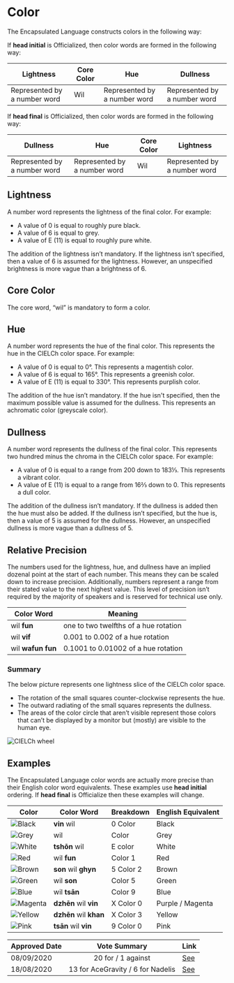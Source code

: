 # Color

The Encapsulated Language constructs colors in the following way:

If **head initial** is Officialized, then color words are formed in the
following way:

| Lightness                    | Core Color | Hue                          | Dullness                     |
| ---------------------------- | ---------- | ---------------------------- | ---------------------------- |
| Represented by a number word | Wil        | Represented by a number word | Represented by a number word |

If **head final** is Officialized, then color words are formed in the following way:

| Dullness                     | Hue                          | Core Color | Lightness                    |
| ---------------------------- | ---------------------------- | ---------- | ---------------------------- |
| Represented by a number word | Represented by a number word | Wil        | Represented by a number word |

## Lightness

A number word represents the lightness of the final color. For example:

- A value of 0 is equal to roughly pure black.
- A value of 6 is equal to grey.
- A value of E (11) is equal to roughly pure white.

The addition of the lightness isn’t mandatory. If the lightness isn’t
specified, then a value of 6 is assumed for the lightness. However, an
unspecified brightness is more vague than a brightness of 6.

## Core Color

The core word, “wil” is mandatory to form a color.

## Hue

A number word represents the hue of the final color. This represents the hue in
the CIELCh color space. For example:

- A value of 0 is equal to 0°. This represents a magentish color.
- A value of 6 is equal to 165°. This represents a greenish color.
- A value of E (11) is equal to 330°. This represents purplish color.

The addition of the hue isn’t mandatory. If the hue isn't specified, then the maximum possible value is assumed for the dullness. This represents an achromatic color (greyscale color).

## Dullness

A number word represents the dullness of the final color. This represents two hundred 
minus the chroma in the CIELCh color space. For example:

- A value of 0 is equal to a range from 200 down to 183⅓. This represents a vibrant color.
- A value of E (11) is equal to a range from 16⅔ down to 0. This represents a dull color.

The addition of the dullness isn’t mandatory. If the dullness is added then the hue must 
also be added. If the dullness isn’t specified, but the hue is, then a value of 5 is assumed 
for the dullness. However, an unspecified dullness is more vague than a dullness of 5.

## Relative Precision

The numbers used for the lightness, hue, and dullness have an implied dozenal point at the 
start of each number. This means they can be scaled down to increase precision. Additionally, 
numbers represent a range from their stated value to the next highest value. This level of 
precision isn’t required by the majority of speakers and is reserved for technical use only.

| Color Word        | Meaning                               |
| ----------------- | ------------------------------------- |
| wil **fun**       | one to two twelfths of a hue rotation |
| wil **vif**       | 0.001 to 0.002 of a hue rotation      |
| wil **wafun fun** | 0.1001 to 0.01002 of a hue rotation   |

### Summary

The below picture represents one lightness slice of the CIELCh color space.

- The rotation of the small squares counter-clockwise represents the hue.
- The outward radiating of the small squares represents the dullness.
- The areas of the color circle that aren’t visible represent those colors that
  can’t be displayed by a monitor but (mostly) are visible to the human eye.

![CIELCh wheel](/elp-documentation/img/colors/Colors.png)

## Examples

The Encapsulated Language color words are actually more precise than their
English color word equivalents.
These examples use **head initial** ordering. If **head final** is Officialize
then these examples will change.

| Color                                                 | Color Word             | Breakdown | English Equivalent |
|-------------------------------------------------------|------------------------|-----------|--------------------|
| ![Black](/elp-documentation/img/colors/Black.png)     | **vin** wil            | 0 Color   | Black              |
| ![Grey](/elp-documentation/img/colors/Grey.png)       | wil                    | Color     | Grey               |
| ![White](/elp-documentation/img/colors/White.png)     | **tshōn** wil          | E color   | White              |
| ![Red](/elp-documentation/img/colors/Red.png)         | wil **fun**            | Color 1   | Red                |
| ![Brown](/elp-documentation/img/colors/Brown.png)     | **son** wil **ghyn**   | 5 Color 2 | Brown              |
| ![Green](/elp-documentation/img/colors/Green.png)     | wil **son**            | Color 5   | Green              |
| ![Blue](/elp-documentation/img/colors/Blue.png)       | wil **tsān**           | Color 9   | Blue               |
| ![Magenta](/elp-documentation/img/colors/Magenta.png) | **dzhēn** wil **vin**  | X Color 0 | Purple / Magenta   |
| ![Yellow](/elp-documentation/img/colors/Yellow.png)   | **dzhēn** wil **khan** | X Color 3 | Yellow             |
| ![Pink](/elp-documentation/img/colors/Pink.png)       | **tsān** wil **vin**   | 9 Color 0 | Pink               |

| Approved Date |           Vote Summary            | Link                                                                                                                  |
| ------------- | :-------------------------------: | --------------------------------------------------------------------------------------------------------------------- |
| 08/09/2020    | 20 for / 1 against | [See](https://www.reddit.com/r/EncapsulatedLanguage/comments/infvrs/official_proposal_vote_to_modify_the_color_system/) |
| 18/08/2020    | 13 for AceGravity / 6 for Nadelis | [See](https://www.reddit.com/r/EncapsulatedLanguage/comments/iatlsz/official_proposal_vote_to_choose_a_color_system/) |

